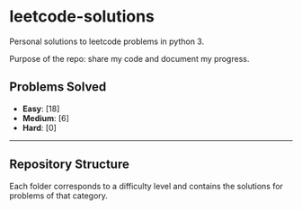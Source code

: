 # leetcode-solutions

Personal solutions to leetcode problems in python 3.

Purpose of the repo: share my code and document my progress.

## Problems Solved

- **Easy**: [18]  <!-- Placeholder for Easy problems count -->
- **Medium**: [6] <!-- Placeholder for Medium problems count -->
- **Hard**: [0]   <!-- Placeholder for Hard problems count -->

---

## Repository Structure

Each folder corresponds to a difficulty level and contains the solutions for problems of that category.


